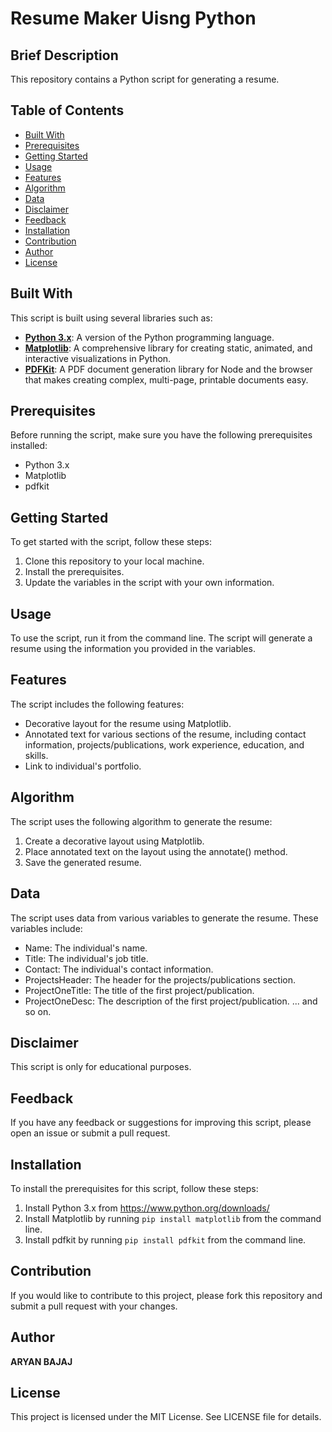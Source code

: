 # Resume Maker Uisng Python

## Brief Description
This repository contains a Python script for generating a resume.

## Table of Contents
- [Built With](#built-with)
- [Prerequisites](#prerequisites)
- [Getting Started](#getting-started)
- [Usage](#usage)
- [Features](#features)
- [Algorithm](#algorithm)
- [Data](#data)
- [Disclaimer](#disclaimer)
- [Feedback](#feedback)
- [Installation](#installation)
- [Contribution](#contribution)
- [Author](#author)
- [License](#license)

## Built With
This script is built using several libraries such as:
- [**Python 3.x**](https://www.python.org/downloads/): A version of the Python programming language.
- [**Matplotlib**](https://matplotlib.org/): A comprehensive library for creating static, animated, and interactive visualizations in Python.
- [**PDFKit**](https://pdfkit.org/): A PDF document generation library for Node and the browser that makes creating complex, multi-page, printable documents easy.

## Prerequisites
Before running the script, make sure you have the following prerequisites installed:
- Python 3.x
- Matplotlib
- pdfkit

## Getting Started
To get started with the script, follow these steps:
1. Clone this repository to your local machine.
2. Install the prerequisites.
3. Update the variables in the script with your own information.

## Usage
To use the script, run it from the command line. The script will generate a resume using the information you provided in the variables.

## Features
The script includes the following features:
- Decorative layout for the resume using Matplotlib.
- Annotated text for various sections of the resume, including contact information, projects/publications, work experience, education, and skills.
- Link to individual's portfolio.

## Algorithm
The script uses the following algorithm to generate the resume:
1. Create a decorative layout using Matplotlib.
2. Place annotated text on the layout using the annotate() method.
3. Save the generated resume.

## Data
The script uses data from various variables to generate the resume. These variables include:
- Name: The individual's name.
- Title: The individual's job title.
- Contact: The individual's contact information.
- ProjectsHeader: The header for the projects/publications section.
- ProjectOneTitle: The title of the first project/publication.
- ProjectOneDesc: The description of the first project/publication.
... and so on.

## Disclaimer
This script is only for educational purposes.

## Feedback
If you have any feedback or suggestions for improving this script, please open an issue or submit a pull request.

## Installation
To install the prerequisites for this script, follow these steps:
1. Install Python 3.x from https://www.python.org/downloads/
2. Install Matplotlib by running `pip install matplotlib` from the command line.
3. Install pdfkit by running `pip install pdfkit` from the command line.

## Contribution
If you would like to contribute to this project, please fork this repository and submit a pull request with your changes.

## Author
**ARYAN BAJAJ**

## License
This project is licensed under the MIT License. See LICENSE file for details.
